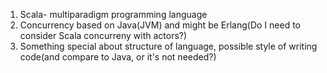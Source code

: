 1) Scala- multiparadigm programming language
2) Concurrency based on Java(JVM) and might be Erlang(Do I need to consider Scala concurreny with actors?)
3) Something special about structure of language, possible style of writing code(and compare to Java, or it's not needed?)

